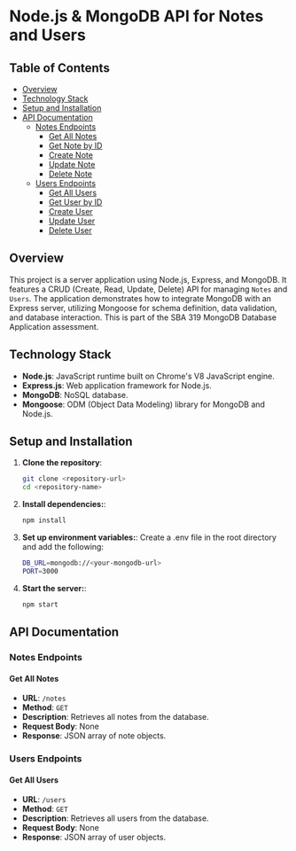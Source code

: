 # Node.js & MongoDB API for Notes and Users

## Table of Contents

- [Overview](#overview)
- [Technology Stack](#technology-stack)
- [Setup and Installation](#setup-and-installation)
- [API Documentation](#api-documentation)
  - [Notes Endpoints](#notes-endpoints)
    - [Get All Notes](#get-all-notes)
    - [Get Note by ID](#get-note-by-id)
    - [Create Note](#create-note)
    - [Update Note](#update-note)
    - [Delete Note](#delete-note)
  - [Users Endpoints](#users-endpoints)
    - [Get All Users](#get-all-users)
    - [Get User by ID](#get-user-by-id)
    - [Create User](#create-user)
    - [Update User](#update-user)
    - [Delete User](#delete-user)

## Overview

This project is a server application using Node.js, Express, and MongoDB. It features a CRUD (Create, Read, Update, Delete) API for managing `Notes` and `Users`. The application demonstrates how to integrate MongoDB with an Express server, utilizing Mongoose for schema definition, data validation, and database interaction. This is part of the SBA 319 MongoDB Database Application assessment.

## Technology Stack

- **Node.js**: JavaScript runtime built on Chrome's V8 JavaScript engine.
- **Express.js**: Web application framework for Node.js.
- **MongoDB**: NoSQL database.
- **Mongoose**: ODM (Object Data Modeling) library for MongoDB and Node.js.

## Setup and Installation

1. **Clone the repository**:
   ```bash
   git clone <repository-url>
   cd <repository-name>
   ```
2. **Install dependencies:**:

   ```bash
   npm install
   ```

3. **Set up environment variables:**:
   Create a .env file in the root directory and add the following:

   ```bash
   DB_URL=mongodb://<your-mongodb-url>
   PORT=3000
   ```

4. **Start the server:**:
   ```bash
   npm start
   ```

## API Documentation

### Notes Endpoints

#### Get All Notes

- **URL**: `/notes`
- **Method**: `GET`
- **Description**: Retrieves all notes from the database.
- **Request Body**: None
- **Response**: JSON array of note objects.

### Users Endpoints

#### Get All Users

- **URL**: `/users`
- **Method**: `GET`
- **Description**: Retrieves all users from the database.
- **Request Body**: None
- **Response**: JSON array of user objects.
